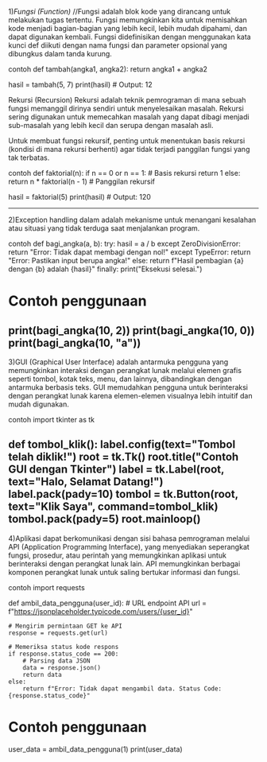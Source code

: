1)*Fungsi (Function)*
//Fungsi adalah blok kode yang dirancang untuk melakukan tugas tertentu. Fungsi memungkinkan kita untuk memisahkan kode menjadi bagian-bagian yang lebih kecil, lebih mudah dipahami, dan dapat digunakan kembali. Fungsi didefinisikan dengan menggunakan kata kunci def diikuti dengan nama fungsi dan parameter opsional yang dibungkus dalam tanda kurung.

contoh
def tambah(angka1, angka2):
    return angka1 + angka2

hasil = tambah(5, 7)
print(hasil)  # Output: 12


Rekursi (Recursion)
Rekursi adalah teknik pemrograman di mana sebuah fungsi memanggil dirinya sendiri untuk menyelesaikan masalah. Rekursi sering digunakan untuk memecahkan masalah yang dapat dibagi menjadi sub-masalah yang lebih kecil dan serupa dengan masalah asli.

Untuk membuat fungsi rekursif, penting untuk menentukan basis rekursi (kondisi di mana rekursi berhenti) agar tidak terjadi panggilan fungsi yang tak terbatas.

contoh
def faktorial(n):
    if n == 0 or n == 1:  # Basis rekursi
        return 1
    else:
        return n * faktorial(n - 1)  # Panggilan rekursif

hasil = faktorial(5)
print(hasil)  # Output: 120

-------------------------------------------------------------------------
2)Exception handling dalam adalah mekanisme untuk menangani kesalahan atau situasi yang tidak terduga saat menjalankan program.

contoh
def bagi_angka(a, b):
    try:
        hasil = a / b
    except ZeroDivisionError:
        return "Error: Tidak dapat membagi dengan nol!"
    except TypeError:
        return "Error: Pastikan input berupa angka!"
    else:
        return f"Hasil pembagian {a} dengan {b} adalah {hasil}"
    finally:
        print("Eksekusi selesai.")

# Contoh penggunaan
print(bagi_angka(10, 2)) 
print(bagi_angka(10, 0)) 
print(bagi_angka(10, "a"))  
-------------------------------------------------------------------------
3)GUI (Graphical User Interface) adalah antarmuka pengguna yang memungkinkan interaksi dengan perangkat lunak melalui elemen grafis seperti tombol, kotak teks, menu, dan lainnya, dibandingkan dengan antarmuka berbasis teks. GUI memudahkan pengguna untuk berinteraksi dengan perangkat lunak karena elemen-elemen visualnya lebih intuitif dan mudah digunakan.

contoh
import tkinter as tk

def tombol_klik():
    label.config(text="Tombol telah diklik!")
root = tk.Tk()
root.title("Contoh GUI dengan Tkinter")
label = tk.Label(root, text="Halo, Selamat Datang!")
label.pack(pady=10)
tombol = tk.Button(root, text="Klik Saya", command=tombol_klik)
tombol.pack(pady=5)
root.mainloop()
-------------------------------------------------------------------------
4)Aplikasi dapat berkomunikasi dengan sisi bahasa pemrograman melalui API (Application Programming Interface), yang menyediakan seperangkat fungsi, prosedur, atau perintah yang memungkinkan aplikasi untuk berinteraksi dengan perangkat lunak lain. API memungkinkan berbagai komponen perangkat lunak untuk saling bertukar informasi dan fungsi.

contoh
import requests

def ambil_data_pengguna(user_id):
    # URL endpoint API
    url = f"https://jsonplaceholder.typicode.com/users/{user_id}"

    # Mengirim permintaan GET ke API
    response = requests.get(url)

    # Memeriksa status kode respons
    if response.status_code == 200:
        # Parsing data JSON
        data = response.json()
        return data
    else:
        return f"Error: Tidak dapat mengambil data. Status Code: {response.status_code}"

# Contoh penggunaan
user_data = ambil_data_pengguna(1)
print(user_data)



